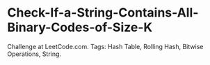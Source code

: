 # Check-If-a-String-Contains-All-Binary-Codes-of-Size-K
Challenge at LeetCode.com. Tags: Hash Table, Rolling Hash, Bitwise Operations, String.
